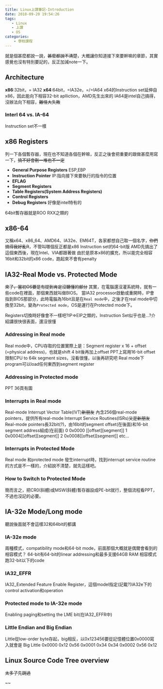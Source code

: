 ```yaml
---
title: Linux上課筆記-Introduction
date: 2018-09-20 19:54:26
tags: 
   - Linux
   - 上課
   - OS
categories:
	- 學校課程
---
```

就是個甚麼都說一說，~~甚麼都說不清楚~~，大概讓你知道接下來要幹嘛的章節，其實感覺也沒有特別要記的，反正加減note一下。
<!-- more -->
## Architecture
**x86**:32bit，= IA32
**x64**:64bit，=IA32e，=/=IA64
x64的Instruction set延伸自x86，因此能向下相容32-bit aplliction，AMD先生出來的
IA64是intel自己搞得，沒辦法向下相容，~~難怪大失敗~~


### Interl 64 vs. IA-64
Instruction set不一樣


## x86 Registers
列一下各個暫存器，現在也不知道各個在幹嘛，反正之後會把重要的跟做甚麼用寫一下，~~搞不好會刪一堆也不一定~~
+ **General Purpose Registers**
ESP,EBP
+ **Instruction Pointer**
IP:指向接下來要執行的指令的位置
+ **EFLAG**
+ **Segment Registers**
+ **Table Registers(System Address Registers)**
+ **Control Registers**
+ **Debug Registers**
好像是intel特有的

64bit暫存器就是ROO RXX之類的


## x86-64
又稱x64、x86_64、AMD64、IA32e、EM64T，各家都想自己取一個名字，~~你們搞得我好亂R~~，不管叫哪個反正都是x86 Instruction set的64-bit版
AMD先搞出了這個東西後，現在Intel、VIA都跟著做
由於是原本x86的擴充，所以能完全相容16bit和32bit的x86 code，跑起來不會有penalty


## IA32-Real Mode vs. Protected Mode
~~來了，當初OS要是有提到肯定沒聽懂的部分~~
其實，在電腦還沒灌系統時，就有一些code在裡面，那個東西就叫做BIOS。
當IA32 processor啟動或重開時，IP會指到BIOS那部分，此時電腦為16bit且是在`Real mode`中，之後才在real mode中切換至32bit，變為`Protected mode`，OS是運行在Protected mode下。

Registers切換時好像會不一樣吧?IP=>EIP之類的，Instruction Set似乎也是…?介紹講很快很表面，還沒很懂

### Addressing in Real mode
Real mode中，CPU存取的位置實際上是：Segment register x 16 + offset (=physical address)，也就是shift 4 bit後再加上offset
PPT上寫用16-bit offset限制CPU to 64k segment sizes，沒看很懂，以後再研究吧
Real mode下program可以load任何東西到segment register

### Addressing in Protected mode
PPT 36頁有圖

### Interrupts in Real mode
Real-mode Interrupt Vector Table(IVT)~~新朋友~~
內含256個real-mode pointers，提供所有real-mode Interrupt Service Routines(ISRs)~~又是新朋友~~
Real-mode pointers長32bit(?)，由16bit的segment offset(在後面)和16-bit segment address組成(在前面)
0	0x0000 [[offset][segment]]
1	0x0004[[offset][segment]]
2	0x0008[[offset][segment]] etc…


### Interrupts in Protected Mode
Real mode 和protected mode 發生interrupt時，找到interrupt service routine的方式是不一樣的，介紹說不清楚，就先這樣吧。


### How to Switch to Protected Mode
簡而言之，把CR0(斜體)或MSW(斜體)暫存器設成PE-bit就行，整個流程看PPT，不過也沒記的必要。


## IA-32e Mode/Long mode
聽說後面就不會這樣32和64bit的都講
### IA-32e mode
兩種模式，compatibility mode和64-bit mode，前面那個大概就是偶爾會看到的相容模式？
64-bit有64-bit的linear addressing和最多支援64GB RAM
相容模式跑32-bit以下的code

### IA32_EFFR
IA32_Extended Feature Enable Register，這個model指定(記載?)IA32e下的control activation和operation

### Protected mode to IA-32e mode
Enabling paging和setting the LME bit(在IA32_EFFR中)

### Little Endian and Big Endian
Little從low-order byte存起，big相反，以0x123456要從記憶體位置0x0000寫入就會是
	     Big	    Little
0x0000   0x12   0x56
0x0001   0x34   0x34
0x0002   0x56   0x12


## Linux	Source Code Tree overview
~~太多了先跳過~~


~~
